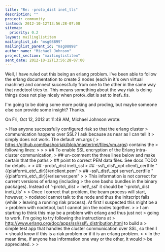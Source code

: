 ```yaml
---
title: "Re: -proto_dist inet_tls"
description: ""
project: community
lastmod: 2012-10-12T13:56:28-07:00
sitemap:
  priority: 0.2
layout: mailinglistitem
mailinglist_id: "msg08899"
mailinglist_parent_id: "msg08898"
author_name: "Michael Johnson"
project_section: "mailinglistitem"
sent_date: 2012-10-12T13:56:28-07:00
---
```



Well, I have ruled out this being an erlang problem. I've been able to
follow the erlang documentation to create 2 nodes (each in it's own virtual
machine) and connect successfully from one to the other in the same way
that nodetool tries to. This means something about the way riak is doing
things does not play nicely when proto\\_dist is set to inet\\_tls.

I'm going to be doing some more poking and proding, but maybe someone else
can provide some insight? Thanks.

On Fri, Oct 12, 2012 at 11:49 AM, Michael Johnson wrote:

&gt; Has anyone successfully configured riak so that the erlang cluster
&gt; communication happens over SSL? I ask because as near as I can tell it
&gt; simply does not work. The default vm.args (
&gt; https://github.com/basho/riak/blob/master/rel/files/vm.args) contains the
&gt; following lines:
&gt;
&gt;
&gt; ## To enable SSL encryption of the Erlang intra-cluster communication,
&gt; ## un-comment the three lines below and make certain that the paths
&gt; ## point to correct PEM data files. See docs TODO for details.
&gt;
&gt; ## -proto\\_dist inet\\_ssl
&gt; ## -ssl\\_dist\\_opt client\\_certfile "{{platform\\_etc\\_dir}}/erlclient.pem"
&gt; ## -ssl\\_dist\\_opt server\\_certfile "{{platform\\_etc\\_dir}}/erlserver.pem"
&gt;
&gt; This information is not correct for current versions of erlang (including
&gt; the one basho bundles in the binary packages). Instead of '-proto\\_dist
&gt; inet\\_ssl' it should be '-proto\\_dist inet\\_tls'
&gt;
&gt; Once I correct that problem, the beam process will start, however,
&gt; nodetool cannot talk to the node and thus the initscript fails (while
&gt; leaving a running riak process). At first I suspected this might be a
&gt; problem with nodetool, but I cannot join the nodes together.
&gt;
&gt; I am starting to think this may be a problem with erlang and thus just not
&gt; going to work. I'm going to try following the instructions at
&gt; http://www.erlang.org/doc/apps/ssl/ssl\\_distribution.html to build a
&gt; simple test app that handles the cluster communication over SSL, so then I
&gt; should know if this is a riak problem or if it is an erlang problem.
&gt;
&gt; In the mean time, if anyone has information one way or the other, it would
&gt; be appreciated.
&gt;
&gt;
